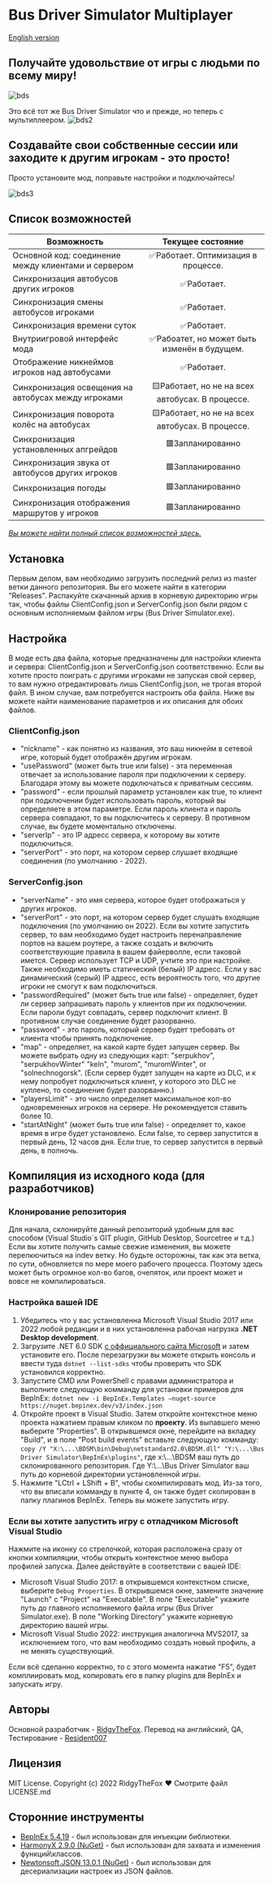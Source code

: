 # Bus Driver Simulator Multiplayer
[English version](README_RUS.md)

## Получайте удовольствие от игры с людьми по всему миру!
![bds](https://i.imgur.com/fP6gvsm.jpg)


Это всё тот же Bus Driver Simulator что и прежде, но теперь с мультиплеером.
![bds2](https://i.imgur.com/H4Z0Z8X.png)

## Создавайте свои собственные сессии или заходите к другим игрокам - это просто!
Просто установите мод, поправьте настройки и подключайтесь!

![bds3](https://i.imgur.com/TD835bs.png)


## Список возможностей
| Возможность   | Текущее состояние  |
| ------------- |:------------------:|
|Основной код: соединение между клиентами и сервером|✅Работает. Оптимизация в процессе.|
|Синхронизация автобусов других игроков|✅Работает.|
|Синхронизация смены автобусов игроками|✅Работает.|
|Синхронизация времени суток|✅Работает.|
|Внутриигровой интерфейс мода|✅Рабоатет, но может быть изменён в будущем.|
|Отображение никнеймов игроков над автобусами|✅Работает.|
|Синхронизация освещения на автобусах между игроками|🟨Работает, но не на всех автобусах. В процессе.|
|Синхронизация поворота колёс на автобусах|🟨Работает, но не на всех автобусах. В процессе.|
|Синхронизация установленных апгрейдов|🟥Запланированно|
|Синхронизация звука от автобусов других игроков|🟥Запланированно|
|Синхронизация погоды|🟥Запланированно|
|Синхронизация отображения маршрутов у игроков|🟥Запланированно|

[*Вы можете найти полный список возможностей здесь.*](FEATURES_STATUS.md)

## Установка
Первым делом, вам необходимо загрузить последний релиз из master ветки данного репозитория. Вы его можете найти в категории "Releases". Распакуйте скачанный архив в корневую директорию игры так, чтобы файлы ClientConfig.json и ServerConfig.json были рядом с основным исполняемым файлом игры (Bus Driver Simulator.exe).

## Настройка
В моде есть два файла, которые предназначены для настройки клиента и сервера: ClientConfig.json и ServerConfig.json соответственно. Если вы хотите просто поиграть с другими игроками не запуская свой сервер, то вам нужно отредактировать лишь ClientConfig.json, не трогая второй файл. В ином случае, вам потребуется настроить оба файла. Ниже вы можете найти наименование параметров и их описания для обоих файлов.
### ClientConfig.json
* "nickname" - как понятно из названия, это ваш никнейм в сетевой игре, который будет отображён другим игрокам.
* "usePassword" (может быть true или false) - эта переменная отвечает за использование пароля при подключении к серверу. Благодаря этому вы можете подключаться к приватным сессиям.
* "password" - если прошлый параметр установлен как true, то клиент при подключении будет использовать пароль, который вы определяете в этом параметре. Если пароль клиента и пароль сервера совпадают, то вы подключитесь к серверу. В противном случае, вы будете моментально отключены.
* "serverIp" - это IP адресс сервера, к которому вы хотите подключиться.
* "serverPort" - это порт, на котором сервер слушает входящие соединения (по умолчанию - 2022).

### ServerConfig.json
* "serverName" - это имя сервера, которое будет отображаться у других игроков.
* "serverPort" - это порт, на котором сервер будет слушать входящие подключения (по умолчанию он 2022). Если вы хотите запустить сервер, то вам необходимо будет настроить перенаправление портов на вашем роутере, а также создать и включить соответствующие правила в вашем файерволле, если таковой имется. Сервер использует TCP и UDP, учтите это при настройке. Также необходимо иметь статический (белый) IP адресс. Если у вас динамический (серый) IP адресс, есть вероятность того, что другие игроки не смогут к вам подключиться.
* "passwordRequired" (может быть true или false) - определяет, будет ли сервер запрашивать пароль у клиентов при их подключении. Если пароли будут совпадать, сервер подключит клиент. В противном случае соединение будет разорванно.
* "password" - это пароль, который сервер будет требовать от клиента чтобы принять подключение. 
* "map" - определяет, на какой карте будет запущен сервер. Вы можете выбрать одну из следующих карт: "serpukhov", "serpukhovWinter" "keln", "murom", "muromWinter", or "solnechnogorsk". (Если сервер будет запущен на карте из DLC, и к нему попробует подключиться клиент, у которого это DLC не куплено, то соединение будет разорванно.)
* "playersLimit" - это число определяет максимальное кол-во одновременных игроков на сервере. Не рекомендуется ставить более 10.
* "startAtNight" (может быть true или false) - определяет то, какое время в игре будет установлено. Если false, то сервер запустится в первый день, 12 часов дня. Если true, то сервер запустится в первый день, в полночь.

## Компиляция из исходного кода (для разработчиков)
### Клонирование репозитория
Для начала, склонируйте данный репозиторий удобным для вас способом (Visual Studio`s GIT plugin, GitHub Desktop, Sourcetree и т.д.)  Если вы хотите получить самые свежие изменения, вы можете перелкючиться на indev ветку. Но будьте осторожны, так как эта ветка, по сути, обновляется по мере моего рабочего процесса. Поэтому здесь может быть огромное кол-во багов, очепяток, или проект может и вовсе не компилироваться.
### Настройка вашей IDE
1. Убедитесь что у вас установленна Microsoft Visual Studio 2017 или 2022 любой редакции и в них установленна рабочая нагрузка **.NET Desktop development**.
2. Загрузите .NET 6.0 SDK [с оффициального сайта Microsoft](https://dotnet.microsoft.com/en-us/download) и затем установите его. После перезагрузки вы можете открыть консоль и ввести туда ``dotnet --list-sdks`` чтобы проверить что SDK установился корректно.
3. Запустите CMD или PowerShell с правами администратора и выполните следующую комманду для установки примеров для BepInEx:
``dotnet new -i BepInEx.Templates —nuget-source https://nuget.bepinex.dev/v3/index.json``
4. Откройте проект в Visual Studio. Затем откройте контекстное меню проекта нажатием правым кликом по **проекту**. Из выпавшего меню выберите "Properties". В открывшемся окне, перейдите на вкладку "Build", и в поле "Post build events" вставьте следующую комманду:
``copy /Y "X:\...\BDSM\bin\Debug\netstandard2.0\BDSM.dll" "Y:\...\Bus Driver Simulator\BepInEx\plugins"``,
где x:\\...\BDSM ваш путь до склонированного репозитория. Где Y:\\...\Bus Driver Simulator ваш путь до корневой директории установленной игры.
5. Нажмите "LCtrl + LShift + B", чтобы скомпилировать мод. Из-за того, что вы вписали комманду в пункте 4, он также будет скопирован в папку плагинов BepInEx. Теперь вы можете запустить игру.
### Если вы хотите запустить игру с отладчиком Microsoft Visual Studio
Нажмите на иконку со стрелочкой, которая расположена сразу от кнопки компиляции, чтобы открыть контекстное меню выбора профилей запуска. Далее действуйте в соответствии с вашей IDE:
* Microsoft Visual Studio 2017: в открывшемся контекстном списке, выберите ``Debug Properties``. В открывшемся окне, замените значение "Launch" с "Project" на "Executable". В поле "Executable" укажите путь до главного исполняемого файла игры (Bus Driver Simulator.exe). В поле "Working Directory" укажите корневую директорию вашей игры.
* Microsoft Visual Studio 2022: инструкция аналогична MVS2017, за исключением того, что вам необходимо создать новый профиль, а не менять существующий.

Если всё сделанно корректно, то с этого момента нажатие "F5", будет комплиировать мод, копировать его в папку plugins для BepInEx и запускать игру.

## Авторы
Основной разработчик - [RidgyTheFox](https://github.com/RidgyTheFox).
Перевод на английский, QA, Тестирование - [Resident007](https://github.com/Resident007)

## Лицензия
MIT License.
Copyright (c) 2022 RidgyTheFox ♥
Смотрите файл LICENSE.md	

## Сторонние инструменты
* [BepInEx 5.4.19](https://github.com/BepInEx/BepInEx) - был использован для инъекции библиотеки.
* [HarmonyX 2.9.0 (NuGet)](https://github.com/BepInEx/HarmonyX) - был использован для захвата и изменения функций\классов.
* [Newtonsoft.JSON 13.0.1 (NuGet)](https://www.newtonsoft.com/json) - был использован для десериализации настроек из JSON файлов.
